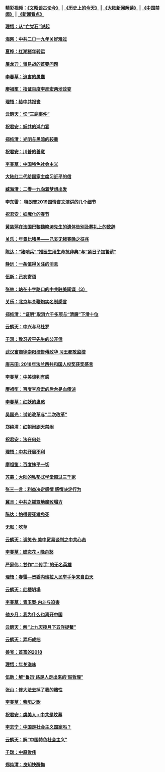#### 精彩视频：[《文昭谈古论今》](http://45.76.195.252/wenzhao) | [《历史上的今天》](http://45.76.195.252/today-in-history) | [《大陆新闻解读》](http://45.76.195.252/ntdtv-comedy) | [《中国禁闻》](http://45.76.195.252/ntdtv-news) | [《新闻看点》](http://45.76.195.252/news-insight) 

 #### [理悟：从“亡党石”说起](../pages/nsc993/n11042524.md?t=02140337) 

#### [海网：中共二〇一九年关好难过](../pages/nsc993/n11041415.md?t=02140337) 

#### [夏桦：红潮猪年转运](../pages/nsc993/n11041337.md?t=02140337) 

#### [屠龙刀：贸易战的首要问题](../pages/nsc993/n11040283.md?t=02140337) 

#### [李春草：迫害的愚蠢](../pages/nsc993/n11036601.md?t=02140337) 

#### [廖祖笙：指证百度李彦宏两涉政变](../pages/nsc993/n11036579.md?t=02140337) 

#### [理悟：给中共报丧](../pages/nsc993/n11036501.md?t=02140337) 

#### [云鹤天：忆“三鹿事件”](../pages/nsc993/n11036466.md?t=02140337) 

#### [祝君安：妖共的鸿门宴](../pages/nsc993/n11035387.md?t=02140337) 

#### [郑纯清：光明与黑暗的较量](../pages/nsc993/n11035337.md?t=02140337) 

#### [祝君安：川普的善意](../pages/nsc993/n11032077.md?t=02140337) 

#### [李春草：中国特色社会主义](../pages/nsc993/n11032132.md?t=02140337) 

#### [大陆红二代给国家主席习近平的信](../pages/nsc993/n11031995.md?t=02140337) 

#### [臧海清：二零一九向着梦想出发](../pages/nsc993/n11031959.md?t=02140337) 

#### [李东雷： 特朗普2019国情咨文演讲的几个细节](../pages/nsc993/n11031943.md?t=02140337) 

#### [祝君安：妖魔化的春节](../pages/nsc993/n11031747.md?t=02140337) 

#### [黄慈萍在法国巴黎魏晓涛先生的遗体告别及葬礼上的致辞](../pages/nsc993/n11031419.md?t=02140337) 

#### [关乐：年景比猪黑——己亥无猪春晚之征兆](../pages/nsc993/n11031494.md?t=02140337) 

#### [陈达：“猪哨兵”“推医生用生命抗非典”与“紧日子加警薪”](../pages/nsc993/n11027746.md?t=02140337) 

#### [静远：一条值得关注的消息](../pages/nsc993/n11024470.md?t=02140337) 

#### [伍新：己亥寄语](../pages/nsc993/n11024543.md?t=02140337) 

#### [张林：站在十字路口的中共驻美间谍（3）](../pages/nsc993/n11023043.md?t=02140337) 

#### [关乐：北京年关鞭炮实名制感言](../pages/nsc993/n11022630.md?t=02140337) 

#### [郑纯清：“证明”取消六千多项与“清廉”下滑十位](../pages/nsc993/n11022638.md?t=02140337) 

#### [云鹤天：中兴与马杜罗](../pages/nsc993/n11022620.md?t=02140337) 

#### [于溟：致习近平先生的公开信](../pages/nsc993/n11022593.md?t=02140337) 

#### [武汉富商徐崇阳控告傅政华 习王都敢监控](../pages/nsc993/n11022212.md?t=02140337) 

#### [唐吉田: 2018年法兰西共和国人权奖获奖感言](../pages/nsc993/n11021537.md?t=02140337) 

#### [李春草：中美谈判有感](../pages/nsc993/n11019776.md?t=02140337) 

#### [廖祖笙：百度李彦宏的后台是血债派](../pages/nsc993/n11019767.md?t=02140337) 

#### [李春草：红妖的蛊惑](../pages/nsc993/n11017095.md?t=02140337) 

#### [吴国光：试论改革与“二次改革”](../pages/nsc993/n11017055.md?t=02140337) 

#### [郑纯清：红朝闹剧天禁闹](../pages/nsc993/n11017030.md?t=02140337) 

#### [祝君安：法在何处](../pages/nsc993/n11017021.md?t=02140337) 

#### [理悟：中共开局不利](../pages/nsc993/n11016938.md?t=02140337) 

#### [廖祖笙：百度抹平一切](../pages/nsc993/n11014925.md?t=02140337) 

#### [苏蒙：大陆的私塾式学堂超过三千家](../pages/nsc993/n11014334.md?t=02140337) 

#### [张三一言：利益决定感情 感情决定行为](../pages/nsc993/n11012463.md?t=02140337) 

#### [冀旦：中共之摇篮地腐败塌方](../pages/nsc993/n11009533.md?t=02140337) 

#### [陈达：怕得要死难免死](../pages/nsc993/n11009520.md?t=02140337) 

#### [无眠：吃草](../pages/nsc993/n11007940.md?t=02140337) 

#### [云鹤天：调笑令‧美中贸易谈判之中共心态](../pages/nsc993/n11007670.md?t=02140337) 

#### [李春草：蝶恋花  •  晚舟愁](../pages/nsc993/n11006605.md?t=02140337) 

#### [严家伟：甘作“二传手”的无名英雄](../pages/nsc993/n11005340.md?t=02140337) 

#### [理悟：春雷—贺委内瑞拉人民举手争来自由天](../pages/nsc993/n11005334.md?t=02140337) 

#### [云鹤天：红楼坍塌](../pages/nsc993/n11005318.md?t=02140337) 

#### [李春草：青玉案·内斗与迫害](../pages/nsc993/n11005306.md?t=02140337) 

#### [他乡月：我为什么也离开中国](../pages/nsc993/n11003553.md?t=02140337) 

#### [云鹤天：解“上九天揽月下五洋捉鳖”](../pages/nsc993/n11000750.md?t=02140337) 

#### [云鹤天：弄巧成拙](../pages/nsc993/n11000722.md?t=02140337) 

#### [兽爷：首富的2018](../pages/nsc993/n11000693.md?t=02140337) 

#### [理悟：年关滋味](../pages/nsc993/n10998847.md?t=02140337) 

#### [伍新：解“鲁迅‘路是人走出来的’假哲理”](../pages/nsc993/n10998777.md?t=02140337) 

#### [张山：修大法去掉了我的赌性](../pages/nsc993/n10997702.md?t=02140337) 

#### [李春草：紫阳之歌](../pages/nsc993/n10997679.md?t=02140337) 

#### [祝君安：虞美人 • 中共是坟墓](../pages/nsc993/n10996090.md?t=02140337) 

#### [李志宁：中国是社会主义国家吗？](../pages/nsc993/n10996097.md?t=02140337) 

#### [云鹤天：解“中国特色社会主义”](../pages/nsc993/n10996043.md?t=02140337) 

#### [千瑞：中原俊伟](../pages/nsc993/n10995401.md?t=02140337) 

#### [郑纯清：良知快醒悔](../pages/nsc993/n10995385.md?t=02140337) 

